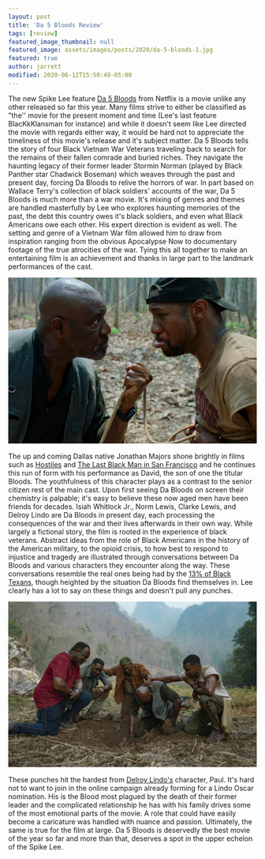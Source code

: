 ```yaml
---
layout: post
title: 'Da 5 Bloods Review'
tags: [review]
featured_image_thumbnail: null
featured_image: assets/images/posts/2020/da-5-bloods-1.jpg
featured: true
author: jarrett
modified: 2020-06-12T15:50:49-05:00
---
```


The new Spike Lee feature [Da 5 Bloods](https://www.netflix.com/title/81045635) from Netflix is a movie unlike any other released so far this year. <!--more--> Many films strive to either be classified as "the'' movie for the present moment and time (Lee's last feature BlacKkKlansman for instance) and while it doesn't seem like Lee directed the movie with regards either way, it would be hard not to appreciate the timeliness of this movie's release and it's subject matter. Da 5 Bloods tells the story of four Black Vietnam War Veterans traveling back to search for the remains of their fallen comrade and buried riches. They navigate the haunting legacy of their former leader Stormin Norman (played by Black Panther star Chadwick Boseman) which weaves through the past and present day, forcing Da Bloods to relive the horrors of war.  In part based on Wallace Terry's collection of black soldiers' accounts of the war, Da 5 Bloods is much more than a war movie. It's mixing of genres and themes are handled masterfully by Lee who explores haunting memories of the past, the debt this country owes it's black soldiers, and even what Black Americans owe each other. His expert direction is evident as well. The setting and genre of a Vietnam War film allowed him to draw from inspiration ranging from the obvious Apocalypse Now to documentary footage of the true atrocities of the war. Tying this all together to make an entertaining film is an achievement and thanks in large part to the landmark performances of the cast.

![Delroy Lindo and Jonathon Majors from Da 5 Bloods](assets/images/posts/2020/da-5-bloods-2.jpg#left)

The up and coming Dallas native Jonathan Majors shone brightly in films such as [Hostiles](https://www.metacritic.com/movie/hostiles) and [The Last Black Man in San Francisco](https://a24films.com/films/the-last-black-man-in-san-francisco) and he continues this run of form with his performance as David, the son of one the titular Bloods. The youthfulness of this character plays as a contrast to the senior citizen rest of the main cast. Upon first seeing Da Bloods on screen their chemistry is palpable; it's easy to believe these now aged men have been friends for decades. Isiah Whitlock Jr., Norm Lewis, Clarke Lewis, and Delroy Lindo are Da Bloods in present day, each processing the consequences of the war and their lives afterwards in their own way. While largely a fictional story, the film is rooted in the experience of black veterans. Abstract ideas from the role of Black Americans in the history of the American military, to the opioid crisis, to how best to respond to injustice and tragedy are illustrated through conversations between Da Bloods and various characters they encounter along the way. These conversations resemble the real ones being had by the [13% of Black Texans](https://gov.texas.gov/uploads/files/organization/twic/Veterans_in_Texas_2016_Update.pdf), though heighted by the situation Da Bloods find themselves in. Lee clearly has a lot to say on these things and doesn't pull any punches.

![](assets/images/posts/2020/da-5-bloods-3.jpg#wide)

These punches hit the hardest from [Delroy Lindo's](https://www.imdb.com/name/nm0005148/) character, Paul. It's hard not to want to join in the online campaign already forming for a Lindo Oscar nomination. His is the Blood most plagued by the death of their former leader and the complicated relationship he has with his family drives some of the most emotional parts of the movie. A role that could have easily become a caricature was handled with nuance and passion. Ultimately, the same is true for the film at large. Da 5 Bloods is deservedly the best movie of the year so far and more than that, deserves a spot in the upper echelon of the Spike Lee.
